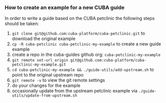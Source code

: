 ### How to create an example for a new CUBA guide

In order to write a guide based on the CUBA petclinic the following steps should be taken:

1. `git clone git@github.com:cuba-platform/cuba-petclinic.git` to download the original example
2. `cp -R cuba-petclinic cuba-petclinic-my-example` to create a new guide example
3. create a repo in the cuba-guides github org: `cuba-petclinic-my-example`
4. `git remote set-url origin git@github.com:cuba-platform/cuba-petclinic-my-example.git`
5. `cd cuba-petclinic-my-example && ./guide-utils/add-upstream.sh` to point to the original upstream repo
6. `git remote -v` to view the git remote settings
7. do your changes for the example
8. occasionally update from the upstream petclinic example via `./guide-utils/update-from-upstream.sh`
